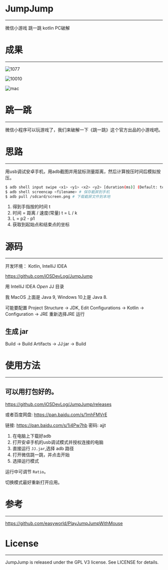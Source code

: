 
# JumpJump
---

微信小游戏 跳一跳 kotlin PC破解

# 成果
---

![1077](https://github.com/iOSDevLog/JumpJump/raw/master/screenshot.jpg)

![10010](https://github.com/iOSDevLog/JumpJump/raw/master/10010.jpg)

![mac](https://github.com/iOSDevLog/JumpJump/raw/master/mac.png)

# 跳一跳
---

微信小程序可以玩游戏了，我们来破解一下《跳一跳》这个官方出品的小游戏吧。

# 思路
---

用usb调试安卓手机，用adb截图并用鼠标测量距离，然后计算按压时间后模拟按压。

```bash
$ adb shell input swipe <x1> <y1> <x2> <y2> [duration(ms)] (Default: touchscreen) # 模拟长按
$ adb shell screencap <filename> # 保存截屏到手机
$ adb pull /sdcard/screen.png # 下载截屏文件到本地
```

1. 得到手指按的时间 t
1. 时间 = 距离 / 速度(常量) t = L / k
1. L = p2 - p1
1. 获取到起始点和结束点的坐标

# 源码
---

开发环境： Kotlin, IntelliJ IDEA

<https://github.com/iOSDevLog/JumpJump>

用 IntelliJ IDEA *Open* JJ 目录

我 MacOS 上面是 Java 9, Windows 10上是 Java 8.

可能要配置 Project Structure -> JDK, Edit Configurations -> Kotlin -> Configuration -> JRE 重新选择JRE 运行

## 生成 jar

Build -> Build Artifacts -> JJ:jar -> Build

# 使用方法
---

## 可以用打包好的。

<https://github.com/iOSDevLog/JumpJump/releases>

或者百度网盘: <https://pan.baidu.com/s/1mhFMVrE>


链接: https://pan.baidu.com/s/1i4Pw7hb 密码: ajjt

1. 在电脑上下载好adb
1. 打开安卓手机的usb调试模式并授权连接的电脑
1. 直接运行 `JJ.jar`,选择 adb 路径
1. 打开微信跳一跳，并点击开始
1. 选择运行模式

运行中可调节 `Ratio`。

切换模式最好重新打开应用。

# 参考
---

<https://github.com/easyworld/PlayJumpJumpWithMouse>

# License
---

JumpJump is released under the GPL V3 license. See LICENSE for details.
